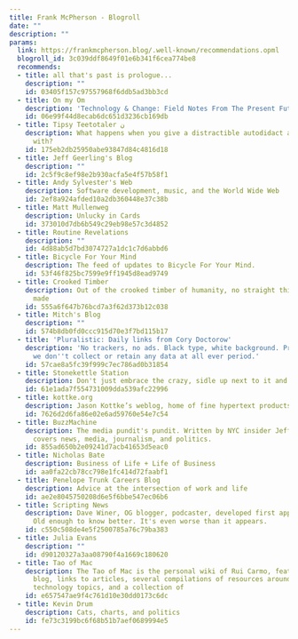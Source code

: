 ```yaml
---
title: Frank McPherson - Blogroll
date: ""
description: ""
params:
  link: https://frankmcpherson.blog/.well-known/recommendations.opml
  blogroll_id: 3c039ddf8649f01e6b341f6cea774be8
  recommends:
  - title: all that's past is prologue...
    description: ""
    id: 03405f157c97557968f6ddb5ad3bb3cd
  - title: On my Om
    description: 'Technology & Change: Field Notes From The Present Future'
    id: 06e99f44d8ecab6dc651d3236cb169db
  - title: Tipsy Teetotaler ن
    description: What happens when you give a distractible autodidact a blog to play
      with?
    id: 175eb2db25950abe93847d84c4816d18
  - title: Jeff Geerling's Blog
    description: ""
    id: 2c5f9c8ef98e2b930acfa5e4f57b58f1
  - title: Andy Sylvester's Web
    description: Software development, music, and the World Wide Web
    id: 2ef8a924afded10a2db360448e37c38b
  - title: Matt Mullenweg
    description: Unlucky in Cards
    id: 373010d7db6b549c29eb98e57c3d4852
  - title: Routine Revelations
    description: ""
    id: 4d88ab5d7bd3074727a1dc1c7d6abbd6
  - title: Bicycle For Your Mind
    description: The feed of updates to Bicycle For Your Mind.
    id: 53f46f825bc7599e9ff1945d8ead9749
  - title: Crooked Timber
    description: Out of the crooked timber of humanity, no straight thing was ever
      made
    id: 555a6f647b76bcd7a3f62d373b12c038
  - title: Mitch's Blog
    description: ""
    id: 574b8db0fd0ccc915d70e3f7bd115b17
  - title: 'Pluralistic: Daily links from Cory Doctorow'
    description: 'No trackers, no ads. Black type, white background. Privacy policy:
      we don''t collect or retain any data at all ever period.'
    id: 57cae8a5fc39f999c7ec786ad0b31854
  - title: Stonekettle Station
    description: Don't just embrace the crazy, sidle up next to it and lick its ear.
    id: 61e1ada7f554731009dda539afc22996
  - title: kottke.org
    description: Jason Kottke’s weblog, home of fine hypertext products since 1998
    id: 7626d2d6fa86e02e6ad59760e54e7c54
  - title: BuzzMachine
    description: The media pundit's pundit. Written by NYC insider Jeff Jarvis, BuzzMachine
      covers news, media, journalism, and politics.
    id: 855ad650b2e09241d7acb41653d5eac0
  - title: Nicholas Bate
    description: Business of Life + Life of Business
    id: aa0fa22cb78cc798e1fc414d72faabf1
  - title: Penelope Trunk Careers Blog
    description: Advice at the intersection of work and life
    id: ae2e8045750208d6e5f6bbe547ec06b6
  - title: Scripting News
    description: Dave Winer, OG blogger, podcaster, developed first apps in many categories.
      Old enough to know better. It's even worse than it appears.
    id: c550c508de4e5f2500785a76c79ba383
  - title: Julia Evans
    description: ""
    id: d90120327a3aa08790f4a1669c180620
  - title: Tao of Mac
    description: The Tao of Mac is the personal wiki of Rui Carmo, featuring a technology-oriented
      blog, links to articles, several compilations of resources around various key
      technology topics, and a collection of
    id: e657547ae9f4c761d10e30dd0173c6dc
  - title: Kevin Drum
    description: Cats, charts, and politics
    id: fe73c3199bc6f68b51b7aef0689994e5
---
```

